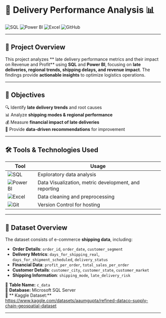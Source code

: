 # 🚚 Delivery Performance Analysis 📊

![SQL](https://img.shields.io/badge/SQL-Advanced-blue?style=for-the-badge&logo=MicrosoftSQLServer&logoColor=white)
![Power BI](https://img.shields.io/badge/Power%20BI-Dashboard-yellow?style=for-the-badge&logo=PowerBI&logoColor=white)
![Excel](https://img.shields.io/badge/Excel-Data%20Cleaning-green?style=for-the-badge&logo=MicrosoftExcel&logoColor=white)
![GitHub](https://img.shields.io/badge/GitHub-Version%201.0-black?style=for-the-badge&logo=github)

---

## 📝 **Project Overview**
This project analyzes ** late delivery performance metrics and their impact on Revenue and Profit** using  **SQL** and **Power BI**, focusing on **late deliveries, regional trends, shipping delays, and revenue impact**. The findings provide **actionable insights** to optimize logistics operations.

---

## 🎯 **Objectives**
🔍 Identify **late delivery trends** and root causes  
📊 Analyze **shipping modes & regional performance**  
💰 Measure **financial impact of late deliveries**  
🚀 Provide **data-driven recommendations** for improvement  

---

## 🛠 **Tools & Technologies Used**
| **Tool** | **Usage** |
|----------|----------|
| ![SQL](https://img.shields.io/badge/SQL-Advanced-blue?style=flat-square&logo=MicrosoftSQLServer) | Exploratory data analysis|
| ![Power BI](https://img.shields.io/badge/Power%20BI-Dashboard-yellow?style=flat-square&logo=PowerBI) | Data Visualization, metric development, and reporting|
| ![Excel](https://img.shields.io/badge/Excel-Data%20Cleaning-green?style=flat-square&logo=MicrosoftExcel) | Data cleaning and preprocessing |
| ![Git](https://img.shields.io/badge/GitHub-Version%201.0-black?style=flat-square&logo=github) | Version Control for hosting |

---

## 📂 **Dataset Overview**
The dataset consists of e-commerce **shipping data**, including:
- **Order Details**: `order_id`, `order_date`, `customer_segment`
- **Delivery Metrics**: `days_for_shipping_real`, `days_for_shipment_scheduled`, `delivery_status`
- **Financial Data**: `profit_per_order`, `total_sales_per_order`
- **Customer Details**: `customer_city`, `customer_state`, `customer_market`
- **Shipping Information**: `shipping_mode`, `late_delivery_risk`

📌 **Table Name:** `c_data`  
📌 **Database:** Microsoft SQL Server  
📌 ** Kaggle Dataset:** https://www.kaggle.com/datasets/aaumgupta/refined-dataco-supply-chain-geospatial-dataset

---


